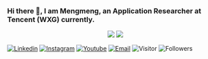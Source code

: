 ### Hi there 👋, I am Mengmeng, an Application Researcher at Tencent (WXG) currently.

<p align = "center">
  <img src = "https://github-readme-stats.vercel.app/api?username=kuangmeng&show_icons=true&theme=bear&line_height=27">
  <img src = "https://github-readme-stats.vercel.app/api/top-langs/?username=kuangmeng&hide=TeX&layout=compact&theme=bear&line_height=27">
</p>

[![Linkedin](https://img.shields.io/badge/-kuangmeng-blue?style=flat-square&logo=Linkedin&logoColor=white&link=https://www.linkedin.com/in/kuangmeng/)](https://www.linkedin.com/in/kuangmeng/)
[![Instagram](https://img.shields.io/badge/-kuangmengmeng-purple?style=flat-square&logo=instagram&logoColor=white&link=https://instagram.com/kuangmengmeng/)](https://instagram.com/kuangmengmeng)
[![Youtube](https://img.shields.io/badge/-mengmengkuang-darkred?style=flat-square&logo=youtube&logoColor=white&link=https://www.youtube.com/c/mengmengkuang)](https://www.youtube.com/c/mengmengkuang)
[![Email](https://img.shields.io/badge/-mengkuang@tencent.com-c14438?style=flat-square&logo=Gmail&logoColor=white&link=mailto:mengkuang@tencent.com)](mailto:mengkuang@tencent.com)
![Visitor](https://visitor-badge.laobi.icu/badge?page_id=kuangmeng.kuangmeng)
![Followers](https://img.shields.io/github/followers/kuangmeng)
